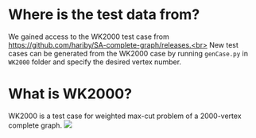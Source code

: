# Where is the test data from?
We gained access to the WK2000 test case from https://github.com/hariby/SA-complete-graph/releases.<br>
New test cases can be generated from the WK2000 case by running `genCase.py` in `WK2000` folder and specify the desired vertex number.<br>

# What is WK2000?
WK2000 is a test case for weighted max-cut problem of a 2000-vertex complete graph.
![](https://upload.wikimedia.org/wikipedia/commons/thumb/c/cf/Max-cut.svg/1200px-Max-cut.svg.png)
